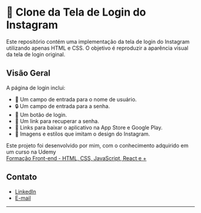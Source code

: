 # 📸 Clone da Tela de Login do Instagram

Este repositório contém uma implementação da tela de login do Instagram utilizando apenas HTML e CSS. O objetivo é reproduzir a aparência visual da tela de login original.

## Visão Geral

A página de login inclui:
- 👤 Um campo de entrada para o nome de usuário.
- 🔒 Um campo de entrada para a senha.
- 🔑 Um botão de login.
- 🔄 Um link para recuperar a senha.
- 📲 Links para baixar o aplicativo na App Store e Google Play.
- 🎨 Imagens e estilos que imitam o design do Instagram.

Este projeto foi desenvolvido por mim, com o conhecimento adquirido em um curso na Udemy <br>
[Formação Front-end - HTML, CSS, JavaScript, React e +]([www.linkedin.com/in/fernandatozzihonorio](https://www.udemy.com/course/formacao-front-end-html-css-javascript-react-e/learn/lecture/38696054#overview)) 

## Contato
- [LinkedIn](www.linkedin.com/in/fernandatozzihonorio)
- [E-mail](mailto:fernandatozzihonorio@gmail.com)

---
